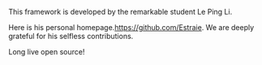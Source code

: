 This framework is developed by the remarkable student Le Ping Li.

Here is his personal homepage.https://github.com/Estraie. We are deeply grateful for his selfless contributions. 

Long live open source!
